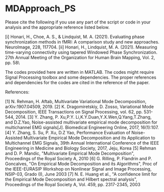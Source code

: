 # MDApproach_PS
Please cite the following if you use any part of the script or code in your analysis and the appropriate reference listed below.

  [i] Honari, H., Choe, A. S., & Lindquist, M. A. (2021). Evaluating phase synchronization methods in fMRI: A comparison study and new approaches. NeuroImage, 228, 117704.
  [ii] Honari, H., Lindquist, M. A. (2021). Measuring time-varying connectivity using tapered Windowed Phase Synchronization. 27th Annual Meeting of the Organization for Human Brain Mapping, Vol. 2, pp. 58\\
  
The codes provided here are written in MATLAB.  The codes might require Signal Processing toolbox and some dependencies.  The proper references and dependencies for the codes are cited in the reference of the paper.  

References:

  [1] N. Rehman, H. Aftab, Multivariate Variational Mode Decomposition, arXiv:1907.04509, 2019. 
  [2] K. Dragomiretskiy, D. Zosso, Variational Mode Decomposition, IEEE Transactions on Signal Processing, vol. 62, pp. 531-544, 2014. 
  [3] Y. Zhang, P. Xu,P.Y. Li,K.Y.Duan,Y.X.Wen,Q.Yang,T.Zhang, and D.Z.Yao, Noise-assisted multivariate empirical mode decomposition for multichannel EMG signals[J]. Biomedical Engineering Online, 2017, 16(1):107.
  [4] Y. Zhang, S. Su, P. Xu, D.Z Yao, Performance Evaluation of Noise-Assisted Multivariate Empirical Mode Decomposition and its Application to Multichannel EMG Signals, 39th Annual International Conference of the IEEE Engineering in Medicine and Biology Society, 2017, Jeju, Korea
  [5]  Rehman and D. P. Mandic, "Multivariate Empirical Mode Decomposition", Proceedings of the Royal Society A, 2010
  [6]  G. Rilling, P. Flandrin and P. Goncalves, "On Empirical Mode Decomposition and its Algorithms", Proc of the IEEE-EURASIP
       Workshop on Nonlinear Signal and Image Processing, NSIP-03, Grado (I), June 2003
  [7]  N. E. Huang et al., "A confidence limit for the Empirical Mode Decomposition and Hilbert spectral analysis",
       Proceedings of the Royal Society A, Vol. 459, pp. 2317-2345, 2003
  
